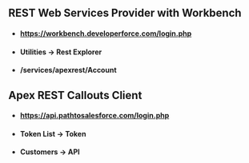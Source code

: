## REST Web Services Provider with Workbench
- #### https://workbench.developerforce.com/login.php  
- #### Utilities ->  Rest Explorer
- #### /services/apexrest/Account 

## Apex REST Callouts Client
- #### https://api.pathtosalesforce.com/login.php
- #### Token List -> Token
- #### Customers -> API
